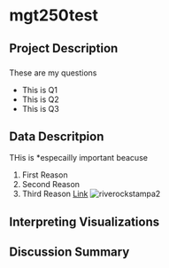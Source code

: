 # mgt250test

## Project Description 
### 
These are my questions 
- This is Q1
- This is Q2
- This is Q3

## Data Descritpion 
THis is *especailly important beacuse 
1. First Reason
2. Second Reason
3. Third Reason [Link](https.//www.elon.edu)
![riverockstampa2](https://github.com/KarsenW18/mgt250test/assets/152214887/2e46975c-8667-4081-be13-f3d734c23286)

## Interpreting Visualizations 

## Discussion Summary
